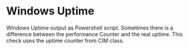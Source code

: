 # Windows Uptime

Windows Uptime output as Powershell script.
Sometimes there is a difference between the performance Counter and the real uptime.
This check uses the uptime counter from CIM class.
